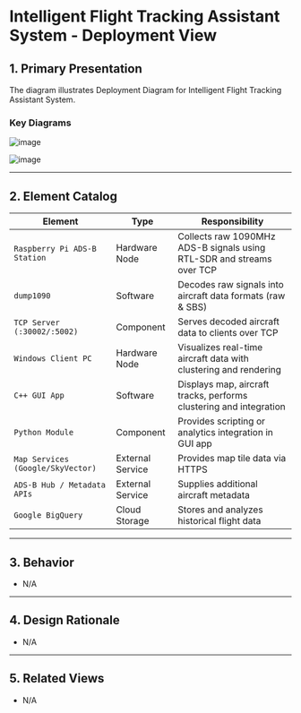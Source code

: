 # Intelligent Flight Tracking Assistant System - Deployment View
## 1. Primary Presentation
The diagram illustrates Deployment Diagram for Intelligent Flight Tracking Assistant System.

### Key Diagrams
![image](https://github.com/user-attachments/assets/4dc56cfe-f4a7-4f8d-8180-e826222dfd2b)

![image](https://github.com/user-attachments/assets/932df633-aca1-40cb-813b-5542d78750c8)

---

## 2. Element Catalog


| Element                        | Type           | Responsibility                                                                 |
|-------------------------------|----------------|--------------------------------------------------------------------------------|
| `Raspberry Pi ADS-B Station`  | Hardware Node  | Collects raw 1090MHz ADS-B signals using RTL-SDR and streams over TCP         |
| `dump1090`                    | Software       | Decodes raw signals into aircraft data formats (raw & SBS)                    |
| `TCP Server (:30002/:5002)`   | Component      | Serves decoded aircraft data to clients over TCP                              |
| `Windows Client PC`           | Hardware Node  | Visualizes real-time aircraft data with clustering and rendering              |
| `C++ GUI App`                 | Software       | Displays map, aircraft tracks, performs clustering and integration            |
| `Python Module`               | Component      | Provides scripting or analytics integration in GUI app                        |
| `Map Services (Google/SkyVector)` | External Service | Provides map tile data via HTTPS                                           |
| `ADS-B Hub / Metadata APIs`   | External Service | Supplies additional aircraft metadata                                         |
| `Google BigQuery`             | Cloud Storage  | Stores and analyzes historical flight data                                    |

---

## 3. Behavior
- N/A

---

## 4. Design Rationale

- N/A
---

## 5. Related Views
- N/A
